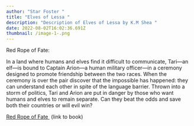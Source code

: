 ```yaml
---
author: "Star Foster "
title: "Elves of Lessa "
description: "Description of Elves of Lessa by K.M Shea "
date: 2022-08-02T16:02:36.691Z
thumbnail: /image-1-.png
---
```

Red Rope of Fate:

In a land where humans and elves find it difficult to communicate, Tari—an elf—is bound to Captain Arion—a human military officer—in a ceremony designed to promote friendship between the two races. When the ceremony is over the pair discover that the impossible has happened: they can understand each other in spite of the language barrier. Thrown into a storm of politics, Tari and Arion are put in danger by those who want humans and elves to remain separate. Can they beat the odds and save both their countries or will evil win?

[Red Rope of Fate ](https://www.goodreads.com/book/show/40944017-red-rope-of-fate?from_search=true&from_srp=true&qid=N807QUU7jP&rank=3) (link to book)